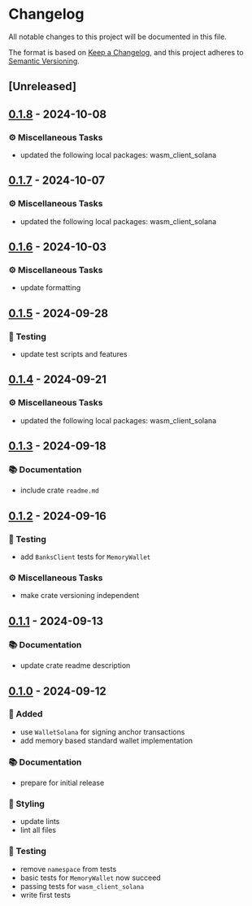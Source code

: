 # Changelog

All notable changes to this project will be documented in this file.

The format is based on [Keep a Changelog](https://keepachangelog.com/en/1.0.0/),
and this project adheres to [Semantic Versioning](https://semver.org/spec/v2.0.0.html).

## [Unreleased]

## [0.1.8](https://github.com/ifiokjr/wasm_solana/compare/wallet_standard_wallets@v0.1.7...wallet_standard_wallets@v0.1.8) - 2024-10-08

### <!-- 7 -->⚙️ Miscellaneous Tasks

- updated the following local packages: wasm_client_solana

## [0.1.7](https://github.com/ifiokjr/wasm_solana/compare/wallet_standard_wallets@v0.1.6...wallet_standard_wallets@v0.1.7) - 2024-10-07

### <!-- 7 -->⚙️ Miscellaneous Tasks

- updated the following local packages: wasm_client_solana

## [0.1.6](https://github.com/ifiokjr/wasm_solana/compare/wallet_standard_wallets@v0.1.5...wallet_standard_wallets@v0.1.6) - 2024-10-03

### <!-- 7 -->⚙️ Miscellaneous Tasks

- update formatting

## [0.1.5](https://github.com/ifiokjr/wasm_solana/compare/wallet_standard_wallets@v0.1.4...wallet_standard_wallets@v0.1.5) - 2024-09-28

### <!-- 6 -->🧪 Testing

- update test scripts and features

## [0.1.4](https://github.com/ifiokjr/wasm_solana/compare/wallet_standard_wallets@v0.1.3...wallet_standard_wallets@v0.1.4) - 2024-09-21

### <!-- 7 -->⚙️ Miscellaneous Tasks

- updated the following local packages: wasm_client_solana

## [0.1.3](https://github.com/ifiokjr/wasm_solana/compare/wallet_standard_wallets@v0.1.2...wallet_standard_wallets@v0.1.3) - 2024-09-18

### <!-- 3 -->📚 Documentation

- include crate `readme.md`

## [0.1.2](https://github.com/ifiokjr/wasm_solana/compare/wallet_standard_wallets@v0.1.1...wallet_standard_wallets@v0.1.2) - 2024-09-16

### <!-- 6 -->🧪 Testing

- add `BanksClient` tests for `MemoryWallet`

### <!-- 7 -->⚙️ Miscellaneous Tasks

- make crate versioning independent

## [0.1.1](https://github.com/ifiokjr/wasm_solana/compare/wallet_standard_wallets@v0.1.0...wallet_standard_wallets@v0.1.1) - 2024-09-13

### <!-- 3 -->📚 Documentation

- update crate readme description

## [0.1.0](https://github.com/ifiokjr/wasm_solana/releases/tag/wallet_standard_wallets@v0.1.0) - 2024-09-12

### <!-- 0 -->🎉 Added

- use `WalletSolana` for signing anchor transactions
- add memory based standard wallet implementation

### <!-- 3 -->📚 Documentation

- prepare for initial release

### <!-- 5 -->🎨 Styling

- update lints
- lint all files

### <!-- 6 -->🧪 Testing

- remove `namespace` from tests
- basic tests for `MemoryWallet` now succeed
- passing tests for `wasm_client_solana`
- write first tests
